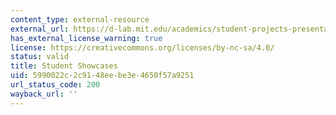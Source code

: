 ```yaml
---
content_type: external-resource
external_url: https://d-lab.mit.edu/academics/student-projects-presentations
has_external_license_warning: true
license: https://creativecommons.org/licenses/by-nc-sa/4.0/
status: valid
title: Student Showcases
uid: 5990022c-2c91-48ee-be3e-4650f57a9251
url_status_code: 200
wayback_url: ''
---
```

